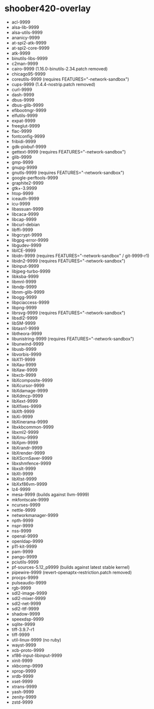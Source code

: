 # shoober420-overlay

* acl-9999
* alsa-lib-9999
* alsa-utils-9999
* ananicy-9999
* at-spi2-atk-9999
* at-spi2-core-9999
* atk-9999
* binutils-libs-9999
* c2man-9999
* cairo-9999 (1.16.0-binutils-2.34.patch removed)
* chicago95-9999
* coreutils-9999 (requires FEATURES="-network-sandbox")
* cups-9999 (1.4.4-nostrip.patch removed)
* curl-9999
* dash-9999
* dbus-9999
* dbus-glib-9999
* efibootmgr-9999
* elfutils-9999
* expat-9999
* freeglut-9999
* flac-9999
* fontconfig-9999
* fribidi-9999
* gdk-pixbuf-9999
* gettext-9999 (requires FEATURES="-network-sandbox")
* glib-9999
* gmp-9999
* gnupg-9999
* gnutls-9999 (requires FEATURES="-network-sandbox")
* google-perftools-9999
* graphite2-9999
* gtk+-3.9999
* htop-9999
* iceauth-9999
* icu-9999
* libassuan-9999
* libcaca-9999
* libcap-9999
* libcurl-debian
* libffi-9999
* libgcrypt-9999
* libgpg-error-9999
* libgudev-9999
* libICE-9999
* libidn-9999 (requires FEATURES="-network-sandbox" / git-9999-r1)
* libidn2-9999 (requires FEATURES="-network-sandbox")
* libinput-9999
* libjpeg-turbo-9999
* libksba-9999
* libmnl-9999
* libndp-9999
* libnm-glib-9999
* libogg-9999
* libpciaccess-9999
* libpng-9999
* librsvg-9999 (requires FEATURES="-network-sandbox")
* libsdl2-9999
* libSM-9999
* libtasn1-9999
* libtheora-9999
* libunistring-9999 (requires FEATURES="-network-sandbox")
* libunwind-9999
* libusb-9999
* libvorbis-9999
* libX11-9999
* libXau-9999
* libXaw-9999
* libxcb-9999
* libXcomposite-9999
* libXcursor-9999
* libXdamage-9999
* libXdmcp-9999
* libXext-9999
* libXfixes-9999
* libXft-9999
* libXi-9999
* libXinerama-9999
* libxkbcommon-9999
* libxml2-9999
* libXmu-9999
* libXpm-9999
* libXrandr-9999
* libXrender-9999
* libXScrnSaver-9999
* libxshmfence-9999
* libxslt-9999
* libXt-9999
* libXtst-9999
* libXxf86vm-9999
* lz4-9999
* mesa-9999 (builds against llvm-9999)
* mkfontscale-9999
* ncurses-9999
* nettle-9999
* networkmanager-9999
* npth-9999
* nspr-9999
* nss-9999
* openal-9999
* openldap-9999
* p11-kit-9999
* pam-9999
* pango-9999
* pciutils-9999
* pf-sources-5.12_p9999 (builds against latest stable kernel)
* pipewire-9999 (revert-openaptx-restriction.patch removed)
* procps-9999
* pulseaudio-9999
* rgb-9999
* sdl2-image-9999
* sdl2-mixer-9999
* sdl2-net-9999
* sdl2-ttf-9999
* shadow-9999
* speexdsp-9999
* sqlite-9999
* tiff-3.9.7-r1
* tiff-9999
* util-linux-9999 (no ruby)
* wayst-9999
* xcb-proto-9999
* xf86-input-libinput-9999
* xinit-9999
* xkbcomp-9999
* xprop-9999
* xrdb-9999
* xset-9999
* xtrans-9999
* yash-9999
* zenity-9999
* zstd-9999
